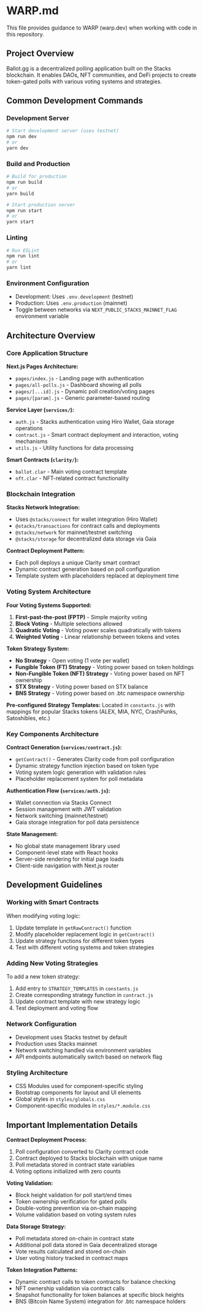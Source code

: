 # WARP.md

This file provides guidance to WARP (warp.dev) when working with code in this repository.

## Project Overview

Ballot.gg is a decentralized polling application built on the Stacks blockchain. It enables DAOs, NFT communities, and DeFi projects to create token-gated polls with various voting systems and strategies.

## Common Development Commands

### Development Server
```bash
# Start development server (uses testnet)
npm run dev
# or
yarn dev
```

### Build and Production
```bash
# Build for production
npm run build
# or
yarn build

# Start production server
npm run start
# or 
yarn start
```

### Linting
```bash
# Run ESLint
npm run lint
# or
yarn lint
```

### Environment Configuration
- Development: Uses `.env.development` (testnet)
- Production: Uses `.env.production` (mainnet)
- Toggle between networks via `NEXT_PUBLIC_STACKS_MAINNET_FLAG` environment variable

## Architecture Overview

### Core Application Structure

**Next.js Pages Architecture:**
- `pages/index.js` - Landing page with authentication
- `pages/all-polls.js` - Dashboard showing all polls  
- `pages/[...id].js` - Dynamic poll creation/voting pages
- `pages/[param].js` - Generic parameter-based routing

**Service Layer (`services/`):**
- `auth.js` - Stacks authentication using Hiro Wallet, Gaia storage operations
- `contract.js` - Smart contract deployment and interaction, voting mechanisms
- `utils.js` - Utility functions for data processing

**Smart Contracts (`clarity/`):**
- `ballot.clar` - Main voting contract template
- `nft.clar` - NFT-related contract functionality

### Blockchain Integration

**Stacks Network Integration:**
- Uses `@stacks/connect` for wallet integration (Hiro Wallet)
- `@stacks/transactions` for contract calls and deployments
- `@stacks/network` for mainnet/testnet switching
- `@stacks/storage` for decentralized data storage via Gaia

**Contract Deployment Pattern:**
- Each poll deploys a unique Clarity smart contract
- Dynamic contract generation based on poll configuration
- Template system with placeholders replaced at deployment time

### Voting System Architecture

**Four Voting Systems Supported:**
1. **First-past-the-post (FPTP)** - Simple majority voting
2. **Block Voting** - Multiple selections allowed
3. **Quadratic Voting** - Voting power scales quadratically with tokens
4. **Weighted Voting** - Linear relationship between tokens and votes

**Token Strategy System:**
- **No Strategy** - Open voting (1 vote per wallet)
- **Fungible Token (FT) Strategy** - Voting power based on token holdings
- **Non-Fungible Token (NFT) Strategy** - Voting power based on NFT ownership
- **STX Strategy** - Voting power based on STX balance
- **BNS Strategy** - Voting power based on .btc namespace ownership

**Pre-configured Strategy Templates:**
Located in `constants.js` with mappings for popular Stacks tokens (ALEX, MIA, NYC, CrashPunks, Satoshibles, etc.)

### Key Components Architecture

**Contract Generation (`services/contract.js`):**
- `getContract()` - Generates Clarity code from poll configuration
- Dynamic strategy function injection based on token type
- Voting system logic generation with validation rules
- Placeholder replacement system for poll metadata

**Authentication Flow (`services/auth.js`):**
- Wallet connection via Stacks Connect
- Session management with JWT validation
- Network switching (mainnet/testnet)
- Gaia storage integration for poll data persistence

**State Management:**
- No global state management library used
- Component-level state with React hooks
- Server-side rendering for initial page loads
- Client-side navigation with Next.js router

## Development Guidelines

### Working with Smart Contracts

When modifying voting logic:
1. Update template in `getRawContract()` function
2. Modify placeholder replacement logic in `getContract()`
3. Update strategy functions for different token types
4. Test with different voting systems and token strategies

### Adding New Voting Strategies

To add a new token strategy:
1. Add entry to `STRATEGY_TEMPLATES` in `constants.js`
2. Create corresponding strategy function in `contract.js`
3. Update contract template with new strategy logic
4. Test deployment and voting flow

### Network Configuration

- Development uses Stacks testnet by default
- Production uses Stacks mainnet
- Network switching handled via environment variables
- API endpoints automatically switch based on network flag

### Styling Architecture

- CSS Modules used for component-specific styling
- Bootstrap components for layout and UI elements
- Global styles in `styles/globals.css`
- Component-specific modules in `styles/*.module.css`

## Important Implementation Details

**Contract Deployment Process:**
1. Poll configuration converted to Clarity contract code
2. Contract deployed to Stacks blockchain with unique name
3. Poll metadata stored in contract state variables
4. Voting options initialized with zero counts

**Voting Validation:**
- Block height validation for poll start/end times
- Token ownership verification for gated polls
- Double-voting prevention via on-chain mapping
- Volume validation based on voting system rules

**Data Storage Strategy:**
- Poll metadata stored on-chain in contract state
- Additional poll data stored in Gaia decentralized storage
- Vote results calculated and stored on-chain
- User voting history tracked in contract maps

**Token Integration Patterns:**
- Dynamic contract calls to token contracts for balance checking
- NFT ownership validation via contract calls
- Snapshot functionality for token balances at specific block heights
- BNS (Bitcoin Name System) integration for .btc namespace holders